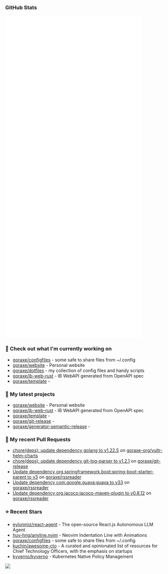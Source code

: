 
### GitHub Stats

<p align="left"><img src="https://raw.githubusercontent.com/goraxe/goraxe/main/github-metrics.svg" /></p>

### 👷 Check out what I'm currently working on

- [goraxe/configfiles](https://github.com/goraxe/configfiles) - some safe to share files from ~/.config 
- [goraxe/website](https://github.com/goraxe/website) - Personal website
- [goraxe/dotfiles](https://github.com/goraxe/dotfiles) - my collection of config files and handy scripts
- [goraxe/ib-web-rust](https://github.com/goraxe/ib-web-rust) - IB WebAPI generated from OpenAPI spec
- [goraxe/template](https://github.com/goraxe/template) - 
### 🌱 My latest projects

- [goraxe/website](https://github.com/goraxe/website) - Personal website
- [goraxe/ib-web-rust](https://github.com/goraxe/ib-web-rust) - IB WebAPI generated from OpenAPI spec
- [goraxe/template](https://github.com/goraxe/template) - 
- [goraxe/git-release](https://github.com/goraxe/git-release) - 
- [goraxe/generator-semantic-release](https://github.com/goraxe/generator-semantic-release) - 
### 🔨 My recent Pull Requests

- [chore(deps): update dependency golang to v1.22.5](https://github.com/goraxe-org/vultr-helm-charts/pull/39) on [goraxe-org/vultr-helm-charts](https://github.com/goraxe-org/vultr-helm-charts)
- [chore(deps): update dependency git-log-parser to v1.2.1](https://github.com/goraxe/git-release/pull/92) on [goraxe/git-release](https://github.com/goraxe/git-release)
- [Update dependency org.springframework.boot:spring-boot-starter-parent to v3](https://github.com/goraxe/rssreader/pull/18) on [goraxe/rssreader](https://github.com/goraxe/rssreader)
- [Update dependency com.google.guava:guava to v33](https://github.com/goraxe/rssreader/pull/17) on [goraxe/rssreader](https://github.com/goraxe/rssreader)
- [Update dependency org.jacoco:jacoco-maven-plugin to v0.8.12](https://github.com/goraxe/rssreader/pull/16) on [goraxe/rssreader](https://github.com/goraxe/rssreader)
### ⭐ Recent Stars

- [eylonmiz/react-agent](https://github.com/eylonmiz/react-agent) - The open-source React.js Autonomous LLM Agent
- [huy-hng/anyline.nvim](https://github.com/huy-hng/anyline.nvim) - Neovim Indentation Line with Animations
- [goraxe/configfiles](https://github.com/goraxe/configfiles) - some safe to share files from ~/.config 
- [kuchin/awesome-cto](https://github.com/kuchin/awesome-cto) - A curated and opinionated list of resources for Chief Technology Officers, with the emphasis on startups
- [kyverno/kyverno](https://github.com/kyverno/kyverno) - Kubernetes Native Policy Management

![](https://komarev.com/ghpvc/?username=goraxe)
